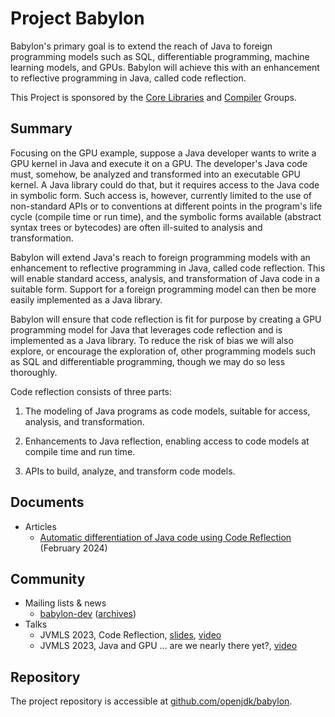 
# Project Babylon

Babylon's primary goal is to extend the reach of Java to foreign
programming models such as SQL, differentiable programming, machine
learning models, and GPUs. Babylon will achieve this with an enhancement
to reflective programming in Java, called code reflection.

This Project is sponsored by the [Core Libraries](/groups/core-libs) and
[Compiler](/groups/compiler) Groups.

## Summary

Focusing on the GPU example, suppose a Java developer wants to write a
GPU kernel in Java and execute it on a GPU. The developer's Java code
must, somehow, be analyzed and transformed into an executable GPU
kernel. A Java library could do that, but it requires access to the Java
code in symbolic form. Such access is, however, currently limited to the
use of non-standard APIs or to conventions at different points in the
program's life cycle (compile time or run time), and the symbolic forms
available (abstract syntax trees or bytecodes) are often ill-suited to
analysis and transformation.

Babylon will extend Java's reach to foreign programming models with an
enhancement to reflective programming in Java, called code reflection.
This will enable standard access, analysis, and transformation of Java
code in a suitable form. Support for a foreign programming model can
then be more easily implemented as a Java library.

Babylon will ensure that code reflection is fit for purpose by creating
a GPU programming model for Java that leverages code reflection and is
implemented as a Java library. To reduce the risk of bias we will also
explore, or encourage the exploration of, other programming models such
as SQL and differentiable programming, though we may do so less
thoroughly.

Code reflection consists of three parts:

  1.  The modeling of Java programs as code models, suitable for access,
      analysis, and transformation.

  2.  Enhancements to Java reflection, enabling access to code models at
      compile time and run time.

  3.  APIs to build, analyze, and transform code models.

## Documents
  - Articles
    - [Automatic differentiation of Java code using Code Reflection](articles/auto-diff) (February 2024)
    
## Community

  - Mailing lists & news
    - [babylon-dev](https://mail.openjdk.org/mailman/listinfo/babylon-dev)
      ([archives](https://mail.openjdk.org/pipermail/babylon-dev/))
  - Talks
    - JVMLS 2023, Code Reflection,
      [slides](https://cr.openjdk.org/~psandoz/conferences/2023-JVMLS/Code-Reflection-JVMLS-23-08-07.pdf),
      [video](https://youtu.be/xbk9_6XA_IY)
    - JVMLS 2023, Java and GPU ... are we nearly there yet?,
      [video](https://youtu.be/lbKBu3lTftc)

## Repository

The project repository is accessible at
[github.com/openjdk/babylon](https://github.com/openjdk/babylon).
